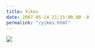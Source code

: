 ```yaml
---
title: Yikes
date: 2007-05-14 21:15:00.00 -8
permalink: "/yikes.html"
---
```

![](/images/paintedGrant.jpg)

